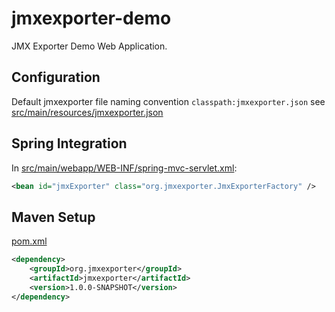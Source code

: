# jmxexporter-demo


JMX Exporter Demo Web Application.

## Configuration

Default jmxexporter file naming convention `classpath:jmxexporter.json` see [src/main/resources/jmxexporter.json](https://github.com/cyrille-leclerc/jmxexporter-demo/blob/master/src/main/resources/jmxexporter.json)

## Spring Integration

In [src/main/webapp/WEB-INF/spring-mvc-servlet.xml](https://github.com/cyrille-leclerc/jmxexporter-demo/blob/master/src/main/webapp/WEB-INF/spring-mvc-servlet.xml#L45):
```xml
<bean id="jmxExporter" class="org.jmxexporter.JmxExporterFactory" />
```

## Maven Setup

[pom.xml](https://github.com/cyrille-leclerc/jmxexporter-demo/blob/master/pom.xml#L125)

```xml
<dependency>
    <groupId>org.jmxexporter</groupId>
    <artifactId>jmxexporter</artifactId>
    <version>1.0.0-SNAPSHOT</version>
</dependency>
```
